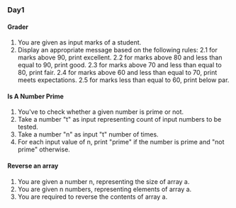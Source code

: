 ### Day1
#### Grader
1. You are given as input marks of a student.
2. Display an appropriate message based on the following rules:
  	  2.1 for marks above 90, print excellent.
  	  2.2 for marks above 80 and less than equal to 90, print good.
  	  2.3 for marks above 70 and less than equal to 80, print fair.
  	  2.4 for marks above 60 and less than equal to 70, print meets expectations.
  	  2.5 for marks less than equal to 60, print below par.
#### Is A Number Prime
1. You've to check whether a given number is prime or not.
2. Take a number "t" as input representing count of input numbers to be tested.
3. Take a number "n" as input "t" number of times.
4. For each input value of n, print "prime" if the number is prime and "not prime" otherwise.
#### Reverse an array
1. You are given a number n, representing the size of array a.
2. You are given n numbers, representing elements of array a.
3. You are required to reverse the contents of array a.
